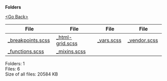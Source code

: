**Folders**

[&lt;Go Back&gt;](../right.html)

<table><thead><tr class="header"><th><strong>File</strong></th><th><strong>File</strong></th><th><strong>File</strong></th><th><strong>File</strong></th></tr></thead><tbody><tr class="odd"><td><a href="_breakpoints.scss">_breakpoints.scss</a> </td><td><a href="_html-grid.scss">_html-grid.scss</a> </td><td><a href="_vars.scss">_vars.scss</a> </td><td><a href="_vendor.scss">_vendor.scss</a> </td></tr><tr class="even"><td><a href="_functions.scss">_functions.scss</a> </td><td><a href="_mixins.scss">_mixins.scss</a> </td><td></td><td></td></tr></tbody></table>

Folders: 1  
Files: 6  
Size of all files: 20584 KB
